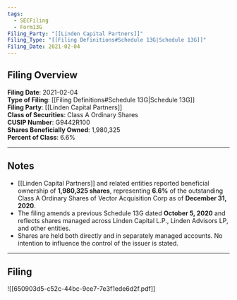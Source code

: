 ```yaml
---
tags:
  - SECFiling
  - Form13G
Filing_Party: "[[Linden Capital Partners]]"
Filing_Type: "[[Filing Definitions#Schedule 13G|Schedule 13G]]"
Filing_Date: 2021-02-04
---
```

## Filing Overview

**Filing Date**: 2021-02-04  
**Type of Filing**: [[Filing Definitions#Schedule 13G|Schedule 13G]]  
**Filing Party**: [[Linden Capital Partners]]  
**Class of Securities**: Class A Ordinary Shares  
**CUSIP Number**: G9442R100  
**Shares Beneficially Owned**: 1,980,325  
**Percent of Class**: 6.6%  

---
## Notes

- [[Linden Capital Partners]] and related entities reported beneficial ownership of **1,980,325 shares**, representing **6.6%** of the outstanding Class A Ordinary Shares of Vector Acquisition Corp as of **December 31, 2020**.
- The filing amends a previous Schedule 13G dated **October 5, 2020** and reflects shares managed across Linden Capital L.P., Linden Advisors LP, and other entities.
- Shares are held both directly and in separately managed accounts. No intention to influence the control of the issuer is stated.

----
## Filing

![[650903d5-c52c-44bc-9ce7-7e3f1ede6d2f.pdf]]
